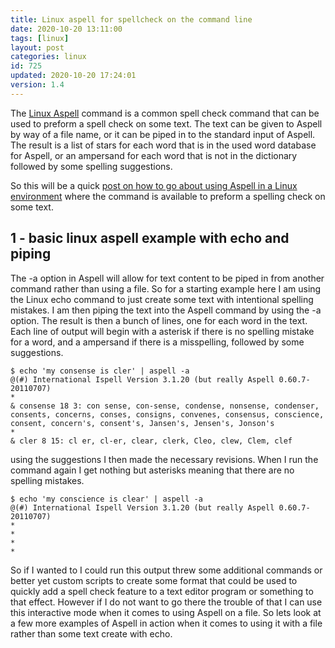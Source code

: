```yaml
---
title: Linux aspell for spellcheck on the command line
date: 2020-10-20 13:11:00
tags: [linux]
layout: post
categories: linux
id: 725
updated: 2020-10-20 17:24:01
version: 1.4
---
```


The [Linux Aspell](http://aspell.net/) command is a common spell check command that can be used to preform a spell check on some text. The text can be given to Aspell by way of a file name, or it can be piped in to the standard input of Aspell. The result is a list of stars for each word that is in the used word database for Aspell, or an ampersand for each word that is not in the dictionary followed by some spelling suggestions.

So this will be a quick [post on how to go about using Aspell in a Linux environment](https://www.howtoforge.com/linux-aspell-command/) where the command is available to preform a spelling check on some text.

<!-- more -->

## 1 - basic linux aspell example with echo and piping

The -a option in Aspell will allow for text content to be piped in from another command rather than using a file. So for a starting example here I am using the Linux echo command to just create some text with intentional spelling mistakes. I am then piping the text into the Aspell command by using the -a option. The result is then a bunch of lines, one for each word in the text. Each line of output will begin with a asterisk if there is no spelling mistake for a word, and a ampersand if there is a misspelling, followed by some suggestions.

```
$ echo 'my consense is cler' | aspell -a
@(#) International Ispell Version 3.1.20 (but really Aspell 0.60.7-20110707)
*
& consense 18 3: con sense, con-sense, condense, nonsense, condenser, consents, concerns, conses, consigns, convenes, consensus, conscience, consent, concern's, consent's, Jansen's, Jensen's, Jonson's
*
& cler 8 15: cl er, cl-er, clear, clerk, Cleo, clew, Clem, clef
```

using the suggestions I then made the necessary revisions. When I run the command again I get nothing but asterisks meaning that there are no spelling mistakes.

```
$ echo 'my conscience is clear' | aspell -a
@(#) International Ispell Version 3.1.20 (but really Aspell 0.60.7-20110707)
*
*
*
*
```

So if I wanted to I could run this output threw some additional commands or better yet custom scripts to create some format that could be used to quickly add a spell check feature to a text editor program or something to that effect. However if I do not want to go there the trouble of that I  can use this interactive mode when it comes to using Aspell on a file. So lets look at a few more examples of Aspell in action when it comes to using it with a file rather than some text create with echo.